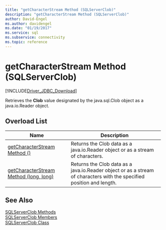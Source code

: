 ```yaml
---
title: "getCharacterStream Method (SQLServerClob)"
description: "getCharacterStream Method (SQLServerClob)"
author: David-Engel
ms.author: davidengel
ms.date: "01/19/2017"
ms.service: sql
ms.subservice: connectivity
ms.topic: reference
---
```

# getCharacterStream Method (SQLServerClob)
[!INCLUDE[Driver_JDBC_Download](../../../includes/driver_jdbc_download.md)]

  Retrieves the **Clob** value designated by the java.sql.Clob object as a java.io.Reader object.  
  
## Overload List  
  
|Name|Description|  
|----------|-----------------|  
|[getCharacterStream Method &#40;&#41;](../../../connect/jdbc/reference/getcharacterstream-method.md)|Returns the Clob data as a java.io.Reader object or as a stream of characters.|  
|[getCharacterStream Method &#40;long, long&#41;](../../../connect/jdbc/reference/getcharacterstream-method-long-long.md)|Returns the Clob data as a java.io.Reader object or as a stream of characters with the specified position and length.|  
  
## See Also  
 [SQLServerClob Methods](../../../connect/jdbc/reference/sqlserverclob-methods.md)   
 [SQLServerClob Members](../../../connect/jdbc/reference/sqlserverclob-members.md)   
 [SQLServerClob Class](../../../connect/jdbc/reference/sqlserverclob-class.md)  
  
  
